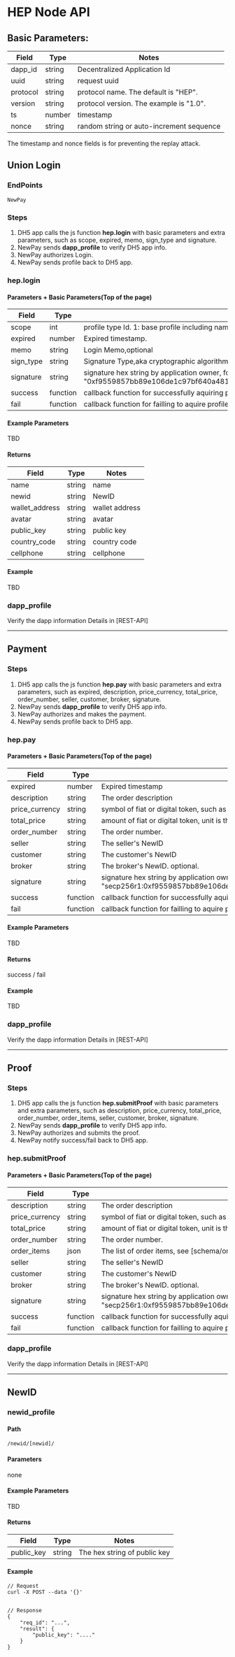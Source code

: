 # HEP Node API

## Basic Parameters: 

| Field | Type | Notes |
| --- | --- | --- |
| dapp_id | string | Decentralized Application Id |
| uuid | string | request uuid |
| protocol | string | protocol name. The default is "HEP". |
| version | string    | protocol version. The example is "1.0". |
| ts | number | timestamp |
| nonce | string | random string or auto-increment sequence |

The timestamp and nonce fields is for preventing the replay attack.


## Union Login

### EndPoints
`NewPay`


### Steps

1. DH5 app 
calls the js function **hep.login** with basic parameters and extra parameters, such as scope, expired, memo, sign_type and signature.
2. NewPay sends **dapp_profile** to verify DH5 app info.
3. NewPay authorizes Login.
4. NewPay sends profile back to DH5 app.

### hep.login

#### Parameters + Basic Parameters(Top of the page)

| Field | Type | Notes |
| --- | --- | --- |
| scope  | int    | profile type Id. 1: base profile including name,head,newid; 2: advance profile including cellphone  |
| expired | number | Expired timestamp. |
| memo | string | Login Memo,optional |
| sign_type | string | Signature Type,aka cryptographic algorithm |
| signature | string | signature hex string by application owner, format: "0xf9559857bb89e106de1c97bf640a481ff77a6f51e9ba8e8487d43999af0369c4e89eecca9ae085c44506137bc12ef16b24347c6b93b04fee5ef8572818382138". |
| success | function | callback function for successfully aquiring profile |
| fail | function | callback function for failling to aquire profile|

#### Example Parameters
TBD

#### Returns
| Field | Type | Notes |
| --- | --- | --- |
| name | string | name |
| newid | string | NewID |
| wallet_address | string | wallet address |
| avatar | string | avatar |
| public_key | string | public key |
| country_code | string | country code |
| cellphone | string | cellphone |


#### Example
TBD


### dapp_profile
Verify the dapp information
Details in [REST-API]

*** 

## Payment

### Steps

1. DH5 app calls the js function **hep.pay** with basic parameters and extra parameters, such as expired, description, price_currency, total_price, order_number, seller, customer, broker, signature.
2. NewPay sends **dapp_profile** to verify DH5 app info.
3. NewPay authorizes and makes the payment.
4. NewPay sends profile back to DH5 app.


### hep.pay

#### Parameters + Basic Parameters(Top of the page)

| Field            | Type   | Notes                                      |
| ---              | ---    | ---                                        |
| expired          | number | Expired timestamp                             |
| description      | string | The order description |
| price_currency   | string | symbol of fiat or digital token, such as USD, RMB, NEW,BTC,ETH
| total_price      | string | amount of fiat or digital token, unit is the minimum unit of given fiat or digital token |
| order_number     | string | The order number. |
| seller           | string | The seller's NewID  |
| customer         | string | The customer's NewID |
| broker           | string | The broker's NewID. optional.  |
| signature        | string | signature hex string by application owner, format: "secp256r1:0xf9559857bb89e106de1c97bf640a481ff77a6f51e9ba8e8487d43999af0369c4e89eecca9ae085c44506137bc12ef16b24347c6b93b04fee5ef8572818382138". |
| success | function | callback function for successfully aquiring profile |
| fail | function | callback function for failling to aquire profile|


#### Example Parameters
TBD

#### Returns
success / fail

#### Example
TBD

### dapp_profile
Verify the dapp information
Details in [REST-API]

***

## Proof

### Steps

1. DH5 app calls the js function **hep.submitProof** with basic parameters and extra parameters, such as description, price_currency, total_price, order_number, order_items, seller, customer, broker, signature.
2. NewPay sends **dapp_profile** to verify DH5 app info.
3. NewPay authorizes and submits the proof.
4. NewPay notify success/fail back to DH5 app.

### hep.submitProof

#### Parameters + Basic Parameters(Top of the page)

| Field            | Type   | Notes                                      |
| ---              | ---    | ---                                        |
| description      | string | The order description |
| price_currency   | string | symbol of fiat or digital token, such as USD, RMB, NEW,BTC,ETH
| total_price      | string | amount of fiat or digital token, unit is the minimum unit of given fiat or digital token |
| order_number     | string | The order number. |
| order_items      | json | The list of order items, see [schema/order-item.json]. |
| seller           | string | The seller's NewID  |
| customer         | string | The customer's NewID |
| broker           | string | The broker's NewID. optional.  |
| signature        | string | signature hex string by application owner, format: "secp256r1:0xf9559857bb89e106de1c97bf640a481ff77a6f51e9ba8e8487d43999af0369c4e89eecca9ae085c44506137bc12ef16b24347c6b93b04fee5ef8572818382138". |
| success | function | callback function for successfully aquiring profile |
| fail | function | callback function for failling to aquire profile|

### dapp_profile
Verify the dapp information
Details in [REST-API]

***

## NewID

### newid_profile

#### Path
`
/newid/[newid]/
`

#### Parameters
none

#### Example Parameters
TBD

#### Returns
| Field            | Type   | Notes                                      |
| ---              | ---    | ---                                        |
| public_key           | string | The hex string of public key                             |

#### Example
```
// Request
curl -X POST --data '{}'


// Response
{
    "req_id": "...",
    "result": {
        "public_key": "...."
    }
}
```
